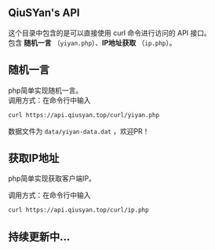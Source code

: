 ## QiuSYan's API 

这个目录中包含的是可以直接使用 curl 命令进行访问的 API 接口。
<br>
包含 **随机一言** （`yiyan.php`）、**IP地址获取** （`ip.php`）。

## 随机一言

php简单实现随机一言。
<br>
调用方式：在命令行中输入

```bash
curl https://api.qiusyan.top/curl/yiyan.php 
```

数据文件为 `data/yiyan-data.dat` ，欢迎PR！

## 获取IP地址

php简单实现获取客户端IP。

调用方式：在命令行中输入
```bash
curl https://api.qiusyan.top/curl/ip.php
```

## 持续更新中...